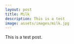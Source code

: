 ```yaml
---
layout: post
title: Milk
description: This is a test
image: assets/images/milk.jpg
---
```


This is a test post.
